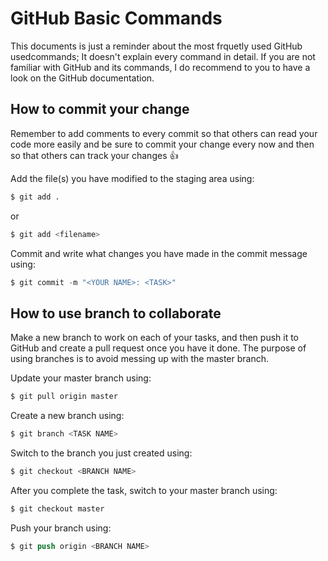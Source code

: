 # GitHub Basic Commands

This documents is just a reminder about the most frquetly used GitHub usedcommands; It doesn't explain every command in detail. If you are not familiar with GitHub and its commands, I do recommend to you to have a look on the GitHub documentation.

## How to commit your change
Remember to add comments to every commit so that others can read your code more easily and be sure to commit your change every now and then so that others can track your changes :+1:

Add the file(s) you have modified to the staging area using:
```s
$ git add . 
```
or
```s
$ git add <filename>
```
Commit and write what changes you have made in the commit message using:
```s
$ git commit -m "<YOUR NAME>: <TASK>" 
```

## How to use branch to collaborate
Make a new branch to work on each of your tasks, and then push it to GitHub and create a pull request once you have it done. The purpose of using branches is to avoid messing up with the master branch.

Update your master branch using:
```s
$ git pull origin master
```

Create a new branch using:
```s
$ git branch <TASK NAME> 
```

Switch to the branch you just created using:
```s
$ git checkout <BRANCH NAME> 
```

After you complete the task, switch to your master branch using:
```s
$ git checkout master
```

Push your branch using:
```s
$ git push origin <BRANCH NAME>
```